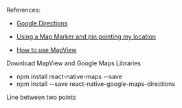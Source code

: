 References:

   - [Google Directions](https://snack.expo.io/HkjlCvVM4)

   - [Using a Map Marker and pin pointing my location](https://snack.expo.io/SkqC-nNs-)

   - [How to use MapView](https://medium.com/nycdev/create-a-react-native-app-with-google-map-using-expo-io-68041252023d)

Download MapView and Google Maps Libraries
- npm install react-native-maps --save
- npm install --save react-native-google-maps-directions

Line between two points
